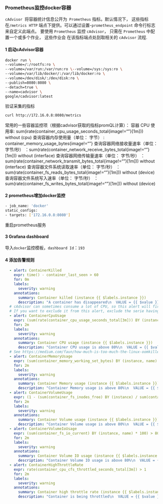 ### Prometheus监控docker容器

`cAdvisor `将容器统计信息公开为` Prometheus` 指标。默认情况下， 这些指标在`/metrics HTTP` 端点下提供。可以通过设置-`prometheus_endpoint` 命令行标志来自定义此端点。
要使用 `Prometheus` 监控 `cAdvisor`， 只需在 `Prometheus` 中配置一个或多个作业， 这些作业会
在该指标端点处刮取相关的 `cAdvisor` 流程.

#### 1 启动cAdvisor容器

```bash
docker run \
--volume=/:/rootfs:ro \
--volume=/var/run:/var/run:ro \--volume=/sys:/sys:ro \
--volume=/var/lib/docker/:/var/lib/docker:ro \
--volume=/dev/disk/:/dev/disk:ro \
--publish=8080:8080 \
--detach=true \
--name=cadvisor \
google/cadvisor:latest
```

验证采集的指标

```bash
curl http://172.16.0.8:8080/metrics
```

常用的一些容器监控项（根据cadvisor获取的指标promQL计算）：
容器 CPU 使用率:
sum(irate(container_cpu_usage_seconds_total{image!=“”}[1m])) without (cpu)
查询容器内存使用量（单位： 字节） :
container_memory_usage_bytes{image!=“”}
查询容器网络接收量速率（单位： 字节/秒） ：sum(rate(container_network_receive_bytes_total{image!=“”}[1m])) without (interface)
查询容器网络传输量速率（单位： 字节/秒） ：
sum(rate(container_network_transmit_bytes_total{image!=“”}[1m])) without (interface)
查询容器文件系统读取速率（单位： 字节/秒） ：
sum(rate(container_fs_reads_bytes_total{image!=“”}[1m])) without (device)
查询容器文件系统写入速率（单位： 字节/秒） ：
sum(rate(container_fs_writes_bytes_total{image!=“”}[1m])) without (device)

#### 2 prometheus增加docker监控

```bash
- job_name: 'docker'
static_configs:
- targets: ['172.16.0.8:8080']
```

重启prometheus服务

#### 3 Grafana dashboard

导入`docker`监控模板，`dashboard Id`：`193`

#### 4 添加告警规则

```yaml
  - alert: ContainerKilled
    expr: time() - container_last_seen > 60
    for: 0m
    labels:
      severity: warning
    annotations:
      summary: Container killed (instance {{ $labels.instance }})
      description: "A container has disappeared\n  VALUE = {{ $value }}\n  LABELS = {{ $labels }}"
  # cAdvisor can sometimes consume a lot of CPU, so this alert will fire constantly.
  # If you want to exclude it from this alert, exclude the serie having an empty name: container_cpu_usage_seconds_total{name!=""}
  - alert: ContainerCpuUsage
    expr: (sum(rate(container_cpu_usage_seconds_total[3m])) BY (instance, name) * 100) > 80
    for: 2m
    labels:
      severity: warning
    annotations:
      summary: Container CPU usage (instance {{ $labels.instance }})
      description: "Container CPU usage is above 80%\n  VALUE = {{ $value }}\n  LABELS = {{ $labels }}"
  # See https://medium.com/faun/how-much-is-too-much-the-linux-oomkiller-and-used-memory-d32186f29c9d
  - alert: ContainerMemoryUsage
    expr: (sum(container_memory_working_set_bytes) BY (instance, name) / sum(container_spec_memory_limit_bytes > 0) BY (instance, name) * 100) > 80
    for: 2m
    labels:
      severity: warning
    annotations:
      summary: Container Memory usage (instance {{ $labels.instance }})
      description: "Container Memory usage is above 80%\n  VALUE = {{ $value }}\n  LABELS = {{ $labels }}"
  - alert: ContainerVolumeUsage
    expr: (1 - (sum(container_fs_inodes_free) BY (instance) / sum(container_fs_inodes_total) BY (instance))) * 100 > 80
    for: 2m
    labels:
      severity: warning
    annotations:
      summary: Container Volume usage (instance {{ $labels.instance }})
      description: "Container Volume usage is above 80%\n  VALUE = {{ $value }}\n  LABELS = {{ $labels }}"
  - alert: ContainerVolumeIoUsage
    expr: (sum(container_fs_io_current) BY (instance, name) * 100) > 80
    for: 2m
    labels:
      severity: warning
    annotations:
      summary: Container Volume IO usage (instance {{ $labels.instance }})
      description: "Container Volume IO usage is above 80%\n  VALUE = {{ $value }}\n  LABELS = {{ $labels }}"
  - alert: ContainerHighThrottleRate
    expr: rate(container_cpu_cfs_throttled_seconds_total[3m]) > 1
    for: 2m
    labels:
      severity: warning
    annotations:
      summary: Container high throttle rate (instance {{ $labels.instance }})
      description: "Container is being throttled\n  VALUE = {{ $value }}\n  LABELS = {{ $labels }}"
```

